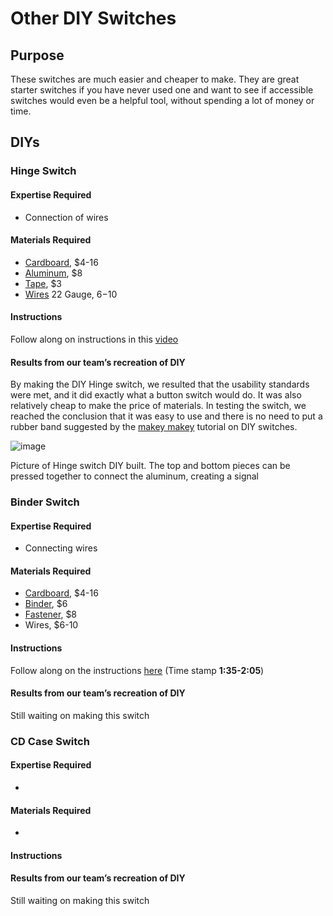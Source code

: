# Other DIY Switches

## Purpose

These switches are much easier and cheaper to make. They are great starter switches if you have never used one and want to see if accessible switches would even be a helpful tool, without spending a lot of money or time.

## DIYs

### Hinge Switch

#### Expertise Required

* Connection of wires 

#### Materials Required

* [Cardboard](https://www.amazon.com/EcoSwift-Chipboard-Cardboard-Scrapbook-Scrapbooking/dp/B0B6GK2MFD/ref=asc_df_B0B6GK2MFD?mcid=db15e5499cd5328b9c94dcb369ca6398&hvocijid=16681825024313297778-B0B6GK2MFD-&hvexpln=73&tag=hyprod-20&linkCode=df0&hvadid=721245378154&hvpos=&hvnetw=g&hvrand=16681825024313297778&hvpone=&hvptwo=&hvqmt=&hvdev=c&hvdvcmdl=&hvlocint=&hvlocphy=9033309&hvtargid=pla-2281435178298&psc=1), $4-16  
* [Aluminum](https://www.amazon.com/Reynolds-Wrap-Aluminum-Foil-30/dp/B005GPJCHQ/ref=asc_df_B005GPJCHQ?mcid=1be5d1e83aff365aaed6b6de576238bf&hvocijid=2286951818579311677-B005GPJCHQ-&hvexpln=73&tag=hyprod-20&linkCode=df0&hvadid=721245378154&hvpos=&hvnetw=g&hvrand=2286951818579311677&hvpone=&hvptwo=&hvqmt=&hvdev=c&hvdvcmdl=&hvlocint=&hvlocphy=9033309&hvtargid=pla-2281435175938&th=1), $8  
* [Tape](https://www.fredmeyer.com/p/scotch-shipping-heavy-duty-packaging-tape/0005113164204?fulfillment=PICKUP&storecode=70100608&&cid=shp_adw_shopl_.FY25.01_search_ent_awar.all_allent.lia_corelia_fredmeyer.t2_g_lia_shop_all_na_lowperformers_all_rev_roas_sf_ma%23%23%23%23%23%23%23%23%23&gad_source=1&gclid=Cj0KCQjwhMq-BhCFARIsAGvo0KfJXpRuK1sanwUsI9e9NM3EzCEbgOAxjZx-zjakUpmUe5OVWXlLuuQaAngqEALw_wcB&gclsrc=aw.ds), $3  
* [Wires](https://www.amazon.com/Silicone-Electrical-Flexible-Oxygen-Strands/dp/B0B9JCJMNP/ref=asc_df_B0B9JCJMNP?mcid=b9031100140e30cab33a455374d465de&hvocijid=3985749015197143122-B0B9JCJMNP-&hvexpln=73&tag=hyprod-20&linkCode=df0&hvadid=721245378154&hvpos=&hvnetw=g&hvrand=3985749015197143122&hvpone=&hvptwo=&hvqmt=&hvdev=c&hvdvcmdl=&hvlocint=&hvlocphy=9033309&hvtargid=pla-2281435176458&th=1) 22 Gauge, $6-$10

#### Instructions

Follow along on instructions in this [video](https://www.youtube.com/watch?v=iiRKsngjB2A)

#### Results from our team’s recreation of DIY

By making the DIY Hinge switch, we resulted that the usability standards were met, and it did exactly what a button switch would do. It was also relatively cheap to make the price of materials. In testing the switch, we reached the conclusion that it was easy to use and there is no need to put a rubber band suggested by the [makey makey](https://www.youtube.c/) tutorial on DIY switches. 

![image](https://github.com/user-attachments/assets/8375a5fb-70fa-4c32-b248-f7334af7616c)

Picture of Hinge switch DIY built. The top and bottom pieces can be pressed together to connect the aluminum, creating a signal 


### Binder Switch

#### Expertise Required

* Connecting wires 

#### Materials Required

* [Cardboard](https://www.amazon.com/EcoSwift-Chipboard-Cardboard-Scrapbook-Scrapbooking/dp/B0B6GK2MFD/ref=sr_1_5?crid=1P2830NFZH4PE&dib=eyJ2IjoiMSJ9.xximf4qVenL0nm7v5zeOL50_3RFNSzQaT5nAJOM6TlU7AGMau8mGv8aeh9nOr-fXSd3a_THiEyR6QKF7wC-K3oDSk0EIB1DqjXPtm7K-lNZ_Ax83FaK-04MOjkH5FV6jQxHo3MY3oc6A7Jt9cKF4cDMfE2763-vUhV3BMdNS7y2WDQwaPKddBmiv30vY1sTHecLlHtkXuvodcNnpSiFFGFCc8voHLNa-WO5n5GUgQG22OPUBm8ZVhcwn6l4anS0t7J2wI1kKYB-VE79j6hE6fPOx6W6kWCabJWE6n0AbWTs.nVQFIS89bJGewWPkler8MlUx5kzKJULGFVamDgfZnQA&dib_tag=se&keywords=cardboard&qid=1743809198&sprefix=cardboard+%2Caps%2C166&sr=8-5), $4-16  
* [Binder](https://www.amazon.com/Medium-Binder-Clamps-Office-School/dp/B09W5BFJSB/ref=sr_1_2_sspa?crid=QYA1L2A36Q34&dib=eyJ2IjoiMSJ9.QMYwIs1daeCyGECSpJ9pUeeo5RX3CXdhaO6XPtVpGF30IfMlizhpVx6JWbDSPzAkMpWsHNRYWIuuphNVamNagGHIB3X_rrDgspZqAhgpi9sX-OqOeDpP8ptrYRqJCkYZcq3jQuEzNeIgrhWTCSOd37nFHB_dT7H4HLJ9bbv0JvhFMluGyUjZb011CzC5ClE8uorFgQCX__dFutrv_ZwmVX3J2_Em09Ner0EamvBwb8jC7Lvrcu7aGBF7i7JB0NBY61mmZx3k2NSqVkOCwFQCg7I3clTpIdCJv_mUYgozCH8.3ThufJdV1F2zmQa3Aq5BOHbBxLSzl7KKs71G9LqRzas&dib_tag=se&keywords=binder%2Bclips&qid=1743809595&sprefix=binder%2Caps%2C187&sr=8-2-spons&sp_csd=d2lkZ2V0TmFtZT1zcF9hdGY&th=1), $6  
* [Fastener](https://www.amazon.com/Fasteners-Crafting-Decorative-Scrapbooking-Supplies/dp/B08BKGLB16/ref=sr_1_7?crid=1V0UVWOUGISRR&dib=eyJ2IjoiMSJ9.7Qk-fExGaz5aI9jaodqBYf7DJmFU9Fc2tWMTbPsK4fas3iBHp6Dq3HDiHZh4bZRLnOODoNPMeFygOdxRdbnUD3Rkg_MeNQrXY2SgdtsVLIJx44vLXTguEHRUvO9pN0n99bYbEAakXe5KawwearxZwTC1m4UWSYWKF8FCxER-VbobBXz83PveI6bYDu2mYXwq_jEoPJVyIGzpM4xiibNzCAXTUtB5cMyj5-wAG7EPeaVTRV45wiSjd8G03otdRIwqUkWpRXAoaEaqATl2zSUJZhMcvIrLm7Wu0k_OfkhXP7c.k6z7qDcaBTaD7EdosrtcMdPeT4pFowmOXBgNhnQygrs&dib_tag=se&keywords=fastner&qid=1743809674&sprefix=fastner%2B%2Caps%2C163&sr=8-7&th=1), $8  
* Wires, $6-10


#### Instructions

Follow along on the instructions [here](https://www.youtube.com/watch?v=DxFPA0QiPro) (Time stamp **1:35-2:05**)

#### Results from our team’s recreation of DIY

Still waiting on making this switch 

### CD Case Switch

#### Expertise Required

* 

#### Materials Required

* 

#### Instructions

#### Results from our team’s recreation of DIY

Still waiting on making this switch 
